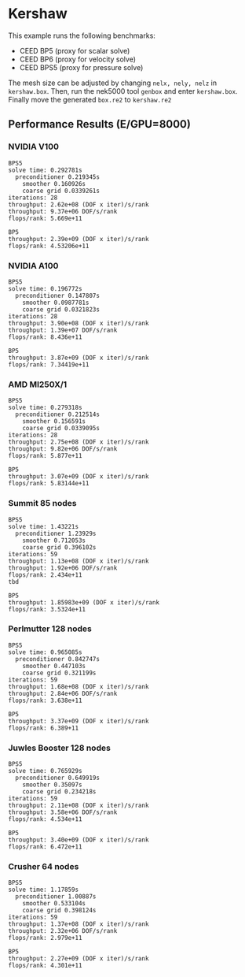 # Kershaw

This example runs the following benchmarks: 

* CEED BP5  (proxy for scalar solve)
* CEED BP6  (proxy for velocity solve)
* CEED BPS5 (proxy for pressure solve)

The mesh size can be adjusted by changing `nelx, nely, nelz` in `kershaw.box`. 
Then, run the nek5000 tool `genbox` and enter `kershaw.box`. Finally move the generated `box.re2` to `kershaw.re2` 

## Performance Results (E/GPU=8000) 

### NVIDIA V100
```
BPS5
solve time: 0.292781s
  preconditioner 0.219345s
    smoother 0.160926s
    coarse grid 0.0339261s
iterations: 28
throughput: 2.62e+08 (DOF x iter)/s/rank
throughput: 9.37e+06 DOF/s/rank
flops/rank: 5.669e+11 

BP5
throughput: 2.39e+09 (DOF x iter)/s/rank
flops/rank: 4.53206e+11  
```

### NVIDIA A100
```
BPS5
solve time: 0.196772s
  preconditioner 0.147807s
    smoother 0.0987781s
    coarse grid 0.0321823s
iterations: 28
throughput: 3.90e+08 (DOF x iter)/s/rank
throughput: 1.39e+07 DOF/s/rank
flops/rank: 8.436e+11 

BP5
throughput: 3.87e+09 (DOF x iter)/s/rank
flops/rank: 7.34419e+11 
```

### AMD MI250X/1
```
BPS5
solve time: 0.279318s
  preconditioner 0.212514s
    smoother 0.156591s
    coarse grid 0.0339095s
iterations: 28
throughput: 2.75e+08 (DOF x iter)/s/rank
throughput: 9.82e+06 DOF/s/rank
flops/rank: 5.877e+11

BP5
throughput: 3.07e+09 (DOF x iter)/s/rank
flops/rank: 5.83144e+11 
```

### Summit 85 nodes
```
BPS5
solve time: 1.43221s
  preconditioner 1.23929s
    smoother 0.712053s
    coarse grid 0.396102s
iterations: 59
throughput: 1.13e+08 (DOF x iter)/s/rank
throughput: 1.92e+06 DOF/s/rank 
flops/rank: 2.434e+11
tbd

BP5
throughput: 1.85983e+09 (DOF x iter)/s/rank
flops/rank: 3.5324e+11
```

### Perlmutter 128 nodes
```
BPS5
solve time: 0.965085s
  preconditioner 0.842747s
    smoother 0.447103s
    coarse grid 0.321199s
iterations: 59
throughput: 1.68e+08 (DOF x iter)/s/rank
throughput: 2.84e+06 DOF/s/rank
flops/rank: 3.638e+11 

BP5
throughput: 3.37e+09 (DOF x iter)/s/rank
flops/rank: 6.389+11 
```

### Juwles Booster 128 nodes
```
BPS5
solve time: 0.765929s
  preconditioner 0.649919s
    smoother 0.35097s
    coarse grid 0.234218s
iterations: 59
throughput: 2.11e+08 (DOF x iter)/s/rank
throughput: 3.58e+06 DOF/s/rank
flops/rank: 4.534e+11 

BP5
throughput: 3.40e+09 (DOF x iter)/s/rank
flops/rank: 6.472e+11 

```

### Crusher 64 nodes 
```
BPS5
solve time: 1.17859s
  preconditioner 1.00887s
    smoother 0.533104s
    coarse grid 0.398124s
iterations: 59
throughput: 1.37e+08 (DOF x iter)/s/rank
throughput: 2.32e+06 DOF/s/rank
flops/rank: 2.979e+11

BP5
throughput: 2.27e+09 (DOF x iter)/s/rank
flops/rank: 4.301e+11
```
